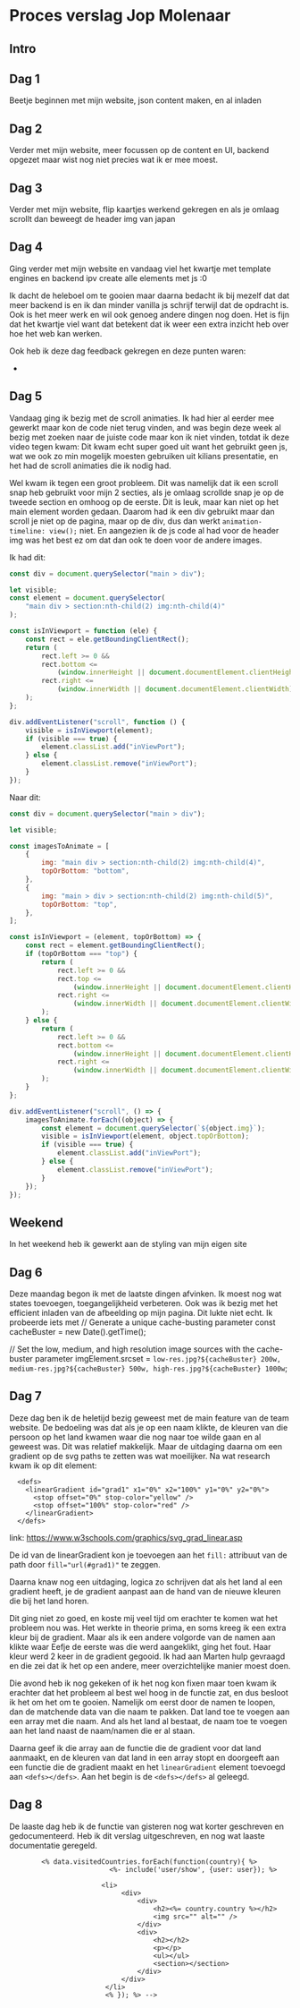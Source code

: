# Proces verslag Jop Molenaar

## Intro

## Dag 1

Beetje beginnen met mijn website, json content maken, en al inladen

## Dag 2

Verder met mijn website, meer focussen op de content en UI, backend opgezet maar wist nog niet precies wat ik er mee moest.

## Dag 3

Verder met mijn website, flip kaartjes werkend gekregen en als je omlaag scrollt dan beweegt de header img van japan

## Dag 4

Ging verder met mijn website en vandaag viel het kwartje met template engines en backend ipv create alle elements met js :0

Ik dacht de heleboel om te gooien maar daarna bedacht ik bij mezelf dat dat meer backend is en ik dan minder vanilla js schrijf terwijl dat de opdracht is. Ook is het meer werk en wil ook genoeg andere dingen nog doen. Het is fijn dat het kwartje viel want dat betekent dat ik weer een extra inzicht heb over hoe het web kan werken.

Ook heb ik deze dag feedback gekregen en deze punten waren:

-

## Dag 5

Vandaag ging ik bezig met de scroll animaties. Ik had hier al eerder mee gewerkt maar kon de code niet terug vinden, and was begin deze week al bezig met zoeken naar de juiste code maar kon ik niet vinden, totdat ik deze video tegen kwam:
Dit kwam echt super goed uit want het gebruikt geen js, wat we ook zo min mogelijk moesten gebruiken uit kilians presentatie, en het had de scroll animaties die ik nodig had.

Wel kwam ik tegen een groot probleem. Dit was namelijk dat ik een scroll snap heb gebruikt voor mijn 2 secties, als je omlaag scrollde snap je op de tweede section en omhoog op de eerste. Dit is leuk, maar kan niet op het main element worden gedaan. Daarom had ik een div gebruikt maar dan scroll je niet op de pagina, maar op de div, dus dan werkt `animation-timeline: view();` niet.
En aangezien ik de js code al had voor de header img was het best ez om dat dan ook te doen voor de andere images.

Ik had dit:

```js
const div = document.querySelector("main > div");

let visible;
const element = document.querySelector(
    "main div > section:nth-child(2) img:nth-child(4)"
);

const isInViewport = function (ele) {
    const rect = ele.getBoundingClientRect();
    return (
        rect.left >= 0 &&
        rect.bottom <=
            (window.innerHeight || document.documentElement.clientHeight) &&
        rect.right <=
            (window.innerWidth || document.documentElement.clientWidth)
    );
};

div.addEventListener("scroll", function () {
    visible = isInViewport(element);
    if (visible === true) {
        element.classList.add("inViewPort");
    } else {
        element.classList.remove("inViewPort");
    }
});
```

Naar dit:

```js
const div = document.querySelector("main > div");

let visible;

const imagesToAnimate = [
    {
        img: "main div > section:nth-child(2) img:nth-child(4)",
        topOrBottom: "bottom",
    },
    {
        img: "main > div > section:nth-child(2) img:nth-child(5)",
        topOrBottom: "top",
    },
];

const isInViewport = (element, topOrBottom) => {
    const rect = element.getBoundingClientRect();
    if (topOrBottom === "top") {
        return (
            rect.left >= 0 &&
            rect.top <=
                (window.innerHeight || document.documentElement.clientHeight) &&
            rect.right <=
                (window.innerWidth || document.documentElement.clientWidth)
        );
    } else {
        return (
            rect.left >= 0 &&
            rect.bottom <=
                (window.innerHeight || document.documentElement.clientHeight) &&
            rect.right <=
                (window.innerWidth || document.documentElement.clientWidth)
        );
    }
};

div.addEventListener("scroll", () => {
    imagesToAnimate.forEach((object) => {
        const element = document.querySelector(`${object.img}`);
        visible = isInViewport(element, object.topOrBottom);
        if (visible === true) {
            element.classList.add("inViewPort");
        } else {
            element.classList.remove("inViewPort");
        }
    });
});
```

## Weekend

In het weekend heb ik gewerkt aan de styling van mijn eigen site 

## Dag 6

Deze maandag begon ik met de laatste dingen afvinken. Ik moest nog wat states toevoegen, toegangelijkheid verbeteren. Ook was ik bezig met het efficient inladen van de afbeelding op mijn pagina. Dit lukte niet echt. Ik probeerde iets met // Generate a unique cache-busting parameter
const cacheBuster = new Date().getTime();

// Set the low, medium, and high resolution image sources with the cache-buster parameter
imgElement.srcset = `low-res.jpg?${cacheBuster} 200w, medium-res.jpg?${cacheBuster} 500w, high-res.jpg?${cacheBuster} 1000w`;

## Dag 7

Deze dag ben ik de heletijd bezig geweest met de main feature van de team website. De bedoeling was dat als je op een naam klikte, de kleuren van die persoon op het land kwamen waar die nog naar toe wilde gaan en al geweest was. Dit was relatief makkelijk. Maar de uitdaging daarna om een gradient op de svg paths te zetten was wat moeilijker. Na wat research kwam ik op dit element:

```
  <defs>
    <linearGradient id="grad1" x1="0%" x2="100%" y1="0%" y2="0%">
      <stop offset="0%" stop-color="yellow" />
      <stop offset="100%" stop-color="red" />
    </linearGradient>
  </defs>
```

link: https://www.w3schools.com/graphics/svg_grad_linear.asp

De id van de linearGradient kon je toevoegen aan het `fill:` attribuut van de path door `fill="url(#grad1)"` te zeggen. 

Daarna knaw nog een uitdaging, logica zo schrijven dat als het land al een gradient heeft, je de gradient aanpast aan de hand van de nieuwe kleuren die bij het land horen.

Dit ging niet zo goed, en koste mij veel tijd om erachter te komen wat het probleem nou was. Het werkte in theorie prima, en soms kreeg ik een extra kleur bij de gradient. Maar als ik een andere volgorde van de namen aan klikte waar Eefje de eerste was die werd aangeklikt, ging het fout. Haar kleur werd 2 keer in de gradient gegooid. Ik had aan Marten hulp gevraagd en die zei dat ik het op een andere, meer overzichtelijke manier moest doen. 

Die avond heb ik nog gekeken of ik het nog kon fixen maar toen kwam ik erachter dat het probleem al best wel hoog in de functie zat, en dus besloot ik het om het om te gooien. Namelijk om eerst door de namen te loopen, dan de matchende data van die naam te pakken. Dat land toe te voegen aan een array met die naam. And als het land al bestaat, de naam toe te voegen aan het land naast de naam/namen die er al staan. 

Daarna geef ik die array aan de functie die de gradient voor dat land aanmaakt, en de kleuren van dat land in een array stopt en doorgeeft aan een functie die de gradient maakt en het `linearGradient` element toevoegd aan `<defs></defs>`. Aan het begin is de `<defs></defs>` al geleegd. 

## Dag 8

De laaste dag heb ik de functie van gisteren nog wat korter geschreven en gedocumenteerd. Heb ik dit verslag uitgeschreven, en nog wat laaste documentatie geregeld.

<!-- Feedback:
font veranderen
Make it work
Maak er iets visueel tofs van, fade in als je scrolled, loading state, hover, empty state

Weather api met weer afbeelding links onder, en iets cools aan de andere kant van de
 -->

```
        <% data.visitedCountries.forEach(function(country){ %>
                         <%- include('user/show', {user: user}); %>

                       <li>
                            <div>
                                <div>
                                    <h2><%= country.country %></h2>
                                    <img src="" alt="" />
                                </div>
                                <div>
                                    <h2></h2>
                                    <p></p>
                                    <ul></ul>
                                    <section></section>
                                </div>
                            </div>
                        </li>
                        <% }); %> -->
```
